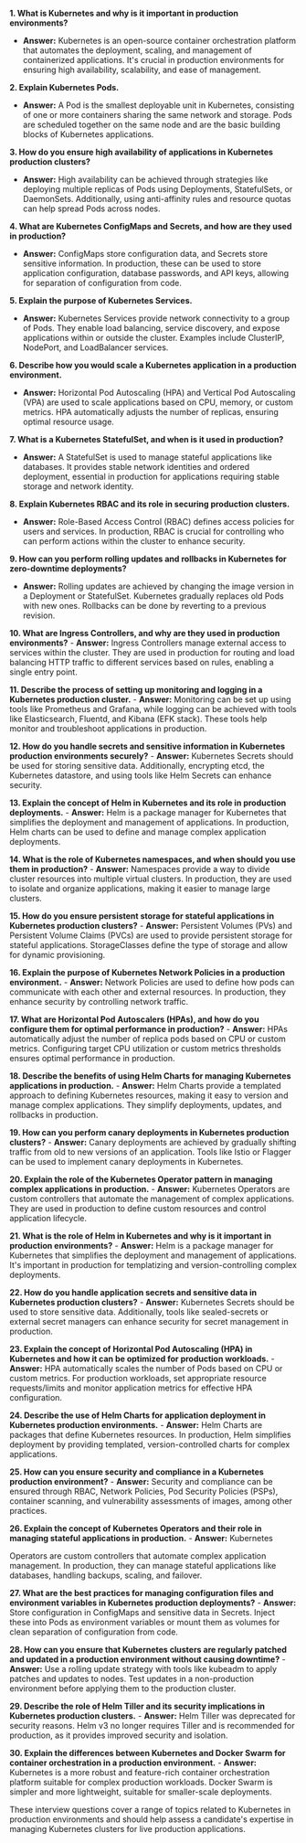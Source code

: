 **1. What is Kubernetes and why is it important in production environments?**
   - **Answer:** Kubernetes is an open-source container orchestration platform that automates the deployment, scaling, and management of containerized applications. It's crucial in production environments for ensuring high availability, scalability, and ease of management.

**2. Explain Kubernetes Pods.**
   - **Answer:** A Pod is the smallest deployable unit in Kubernetes, consisting of one or more containers sharing the same network and storage. Pods are scheduled together on the same node and are the basic building blocks of Kubernetes applications.

**3. How do you ensure high availability of applications in Kubernetes production clusters?**
   - **Answer:** High availability can be achieved through strategies like deploying multiple replicas of Pods using Deployments, StatefulSets, or DaemonSets. Additionally, using anti-affinity rules and resource quotas can help spread Pods across nodes.

**4. What are Kubernetes ConfigMaps and Secrets, and how are they used in production?**
   - **Answer:** ConfigMaps store configuration data, and Secrets store sensitive information. In production, these can be used to store application configuration, database passwords, and API keys, allowing for separation of configuration from code.

**5. Explain the purpose of Kubernetes Services.**
   - **Answer:** Kubernetes Services provide network connectivity to a group of Pods. They enable load balancing, service discovery, and expose applications within or outside the cluster. Examples include ClusterIP, NodePort, and LoadBalancer services.

**6. Describe how you would scale a Kubernetes application in a production environment.**
   - **Answer:** Horizontal Pod Autoscaling (HPA) and Vertical Pod Autoscaling (VPA) are used to scale applications based on CPU, memory, or custom metrics. HPA automatically adjusts the number of replicas, ensuring optimal resource usage.

**7. What is a Kubernetes StatefulSet, and when is it used in production?**
   - **Answer:** A StatefulSet is used to manage stateful applications like databases. It provides stable network identities and ordered deployment, essential in production for applications requiring stable storage and network identity.

**8. Explain Kubernetes RBAC and its role in securing production clusters.**
   - **Answer:** Role-Based Access Control (RBAC) defines access policies for users and services. In production, RBAC is crucial for controlling who can perform actions within the cluster to enhance security.

**9. How can you perform rolling updates and rollbacks in Kubernetes for zero-downtime deployments?**
   - **Answer:** Rolling updates are achieved by changing the image version in a Deployment or StatefulSet. Kubernetes gradually replaces old Pods with new ones. Rollbacks can be done by reverting to a previous revision.

**10. What are Ingress Controllers, and why are they used in production environments?**
    - **Answer:** Ingress Controllers manage external access to services within the cluster. They are used in production for routing and load balancing HTTP traffic to different services based on rules, enabling a single entry point.

**11. Describe the process of setting up monitoring and logging in a Kubernetes production cluster.**
    - **Answer:** Monitoring can be set up using tools like Prometheus and Grafana, while logging can be achieved with tools like Elasticsearch, Fluentd, and Kibana (EFK stack). These tools help monitor and troubleshoot applications in production.

**12. How do you handle secrets and sensitive information in Kubernetes production environments securely?**
    - **Answer:** Kubernetes Secrets should be used for storing sensitive data. Additionally, encrypting etcd, the Kubernetes datastore, and using tools like Helm Secrets can enhance security.

**13. Explain the concept of Helm in Kubernetes and its role in production deployments.**
    - **Answer:** Helm is a package manager for Kubernetes that simplifies the deployment and management of applications. In production, Helm charts can be used to define and manage complex application deployments.

**14. What is the role of Kubernetes namespaces, and when should you use them in production?**
    - **Answer:** Namespaces provide a way to divide cluster resources into multiple virtual clusters. In production, they are used to isolate and organize applications, making it easier to manage large clusters.

**15. How do you ensure persistent storage for stateful applications in Kubernetes production clusters?**
    - **Answer:** Persistent Volumes (PVs) and Persistent Volume Claims (PVCs) are used to provide persistent storage for stateful applications. StorageClasses define the type of storage and allow for dynamic provisioning.

**16. Explain the purpose of Kubernetes Network Policies in a production environment.**
    - **Answer:** Network Policies are used to define how pods can communicate with each other and external resources. In production, they enhance security by controlling network traffic.

**17. What are Horizontal Pod Autoscalers (HPAs), and how do you configure them for optimal performance in production?**
    - **Answer:** HPAs automatically adjust the number of replica pods based on CPU or custom metrics. Configuring target CPU utilization or custom metrics thresholds ensures optimal performance in production.

**18. Describe the benefits of using Helm Charts for managing Kubernetes applications in production.**
    - **Answer:** Helm Charts provide a templated approach to defining Kubernetes resources, making it easy to version and manage complex applications. They simplify deployments, updates, and rollbacks in production.

**19. How can you perform canary deployments in Kubernetes production clusters?**
    - **Answer:** Canary deployments are achieved by gradually shifting traffic from old to new versions of an application. Tools like Istio or Flagger can be used to implement canary deployments in Kubernetes.

**20. Explain the role of the Kubernetes Operator pattern in managing complex applications in production.**
    - **Answer:** Kubernetes Operators are custom controllers that automate the management of complex applications. They are used in production to define custom resources and control application lifecycle.

**21. What is the role of Helm in Kubernetes and why is it important in production environments?**
    - **Answer:** Helm is a package manager for Kubernetes that simplifies the deployment and management of applications. It's important in production for templatizing and version-controlling complex deployments.

**22. How do you handle application secrets and sensitive data in Kubernetes production clusters?**
    - **Answer:** Kubernetes Secrets should be used to store sensitive data. Additionally, tools like sealed-secrets or external secret managers can enhance security for secret management in production.

**23. Explain the concept of Horizontal Pod Autoscaling (HPA) in Kubernetes and how it can be optimized for production workloads.**
    - **Answer:** HPA automatically scales the number of Pods based on CPU or custom metrics. For production workloads, set appropriate resource requests/limits and monitor application metrics for effective HPA configuration.

**24. Describe the use of Helm Charts for application deployment in Kubernetes production environments.**
    - **Answer:** Helm Charts are packages that define Kubernetes resources. In production, Helm simplifies deployment by providing templated, version-controlled charts for complex applications.

**25. How can you ensure security and compliance in a Kubernetes production environment?**
    - **Answer:** Security and compliance can be ensured through RBAC, Network Policies, Pod Security Policies (PSPs), container scanning, and vulnerability assessments of images, among other practices.

**26. Explain the concept of Kubernetes Operators and their role in managing stateful applications in production.**
    - **Answer:** Kubernetes

 Operators are custom controllers that automate complex application management. In production, they can manage stateful applications like databases, handling backups, scaling, and failover.

**27. What are the best practices for managing configuration files and environment variables in Kubernetes production deployments?**
    - **Answer:** Store configuration in ConfigMaps and sensitive data in Secrets. Inject these into Pods as environment variables or mount them as volumes for clean separation of configuration from code.

**28. How can you ensure that Kubernetes clusters are regularly patched and updated in a production environment without causing downtime?**
    - **Answer:** Use a rolling update strategy with tools like kubeadm to apply patches and updates to nodes. Test updates in a non-production environment before applying them to the production cluster.

**29. Describe the role of Helm Tiller and its security implications in Kubernetes production clusters.**
    - **Answer:** Helm Tiller was deprecated for security reasons. Helm v3 no longer requires Tiller and is recommended for production, as it provides improved security and isolation.

**30. Explain the differences between Kubernetes and Docker Swarm for container orchestration in a production environment.**
    - **Answer:** Kubernetes is a more robust and feature-rich container orchestration platform suitable for complex production workloads. Docker Swarm is simpler and more lightweight, suitable for smaller-scale deployments.

These interview questions cover a range of topics related to Kubernetes in production environments and should help assess a candidate's expertise in managing Kubernetes clusters for live production applications.